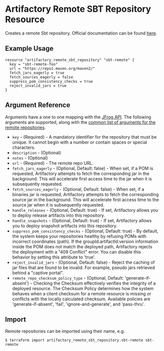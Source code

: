 # Artifactory Remote SBT Repository Resource

Creates a remote Sbt repository.
Official documentation can be found [here](https://www.jfrog.com/confluence/display/JFROG/SBT+Repositories).

## Example Usage

```hcl
resource "artifactory_remote_sbt_repository" "sbt-remote" {
  key = "sbt-remote-foo"
  url = "https://repo1.maven.org/maven2/"
  fetch_jars_eagerly = true
  fetch_sources_eagerly = false
  suppress_pom_consistency_checks = true
  reject_invalid_jars = true
}
```

## Argument Reference

Arguments have a one to one mapping with the [JFrog API](https://www.jfrog.com/confluence/display/RTF/Repository+Configuration+JSON).
The following arguments are supported, along with the [common list of arguments for the remote repositories](remote.md).

* `key` - (Required) - A mandatory identifier for the repository that must be unique. It cannot begin with a number or
  contain spaces or special characters.
* `description` - (Optional)
* `notes` - (Optional)
* `url` - (Required) - The remote repo URL.
* `fetch_jars_eagerly` - (Optional, Default: false) - When set, if a POM is requested, Artifactory attempts to fetch the corresponding jar in the background. This will accelerate first access time to the jar when it is subsequently requested. 
* `fetch_sources_eagerly` - (Optional, Default: false) - When set, if a binaries jar is requested, Artifactory attempts to fetch the corresponding source jar in the background. This will accelerate first access time to the source jar when it is subsequently requested.
* `handle_releases` - (Optional, Default: true) - If set, Artifactory allows you to deploy release artifacts into this repository.
* `handle_snapshots` - (Optional, Default: true) - If set, Artifactory allows you to deploy snapshot artifacts into this repository.
* `suppress_pom_consistency_checks` - (Optional, Default: true) - By default, the system keeps your repositories healthy by refusing POMs with incorrect coordinates (path). If the groupId:artifactId:version information inside the POM does not match the deployed path, Artifactory rejects the deployment with a "409 Conflict" error. You can disable this behavior by setting this attribute to 'true'.
* `reject_invalid_jars` - (Optional, Default: false) - Reject the caching of jar files that are found to be invalid. For example, pseudo jars retrieved behind a "captive portal".
* `remote_repo_checksum_policy_type` - (Optional, Default: 'generate-if-absent') - Checking the Checksum effectively verifies the integrity of a deployed resource. The Checksum Policy determines how the system behaves when a client checksum for a remote resource is missing or conflicts with the locally calculated checksum. Available policies are 'generate-if-absent', 'fail', 'ignore-and-generate', and 'pass-thru'. 

## Import

Remote repositories can be imported using their name, e.g.
```
$ terraform import artifactory_remote_sbt_repository.sbt-remote sbt-remote
```